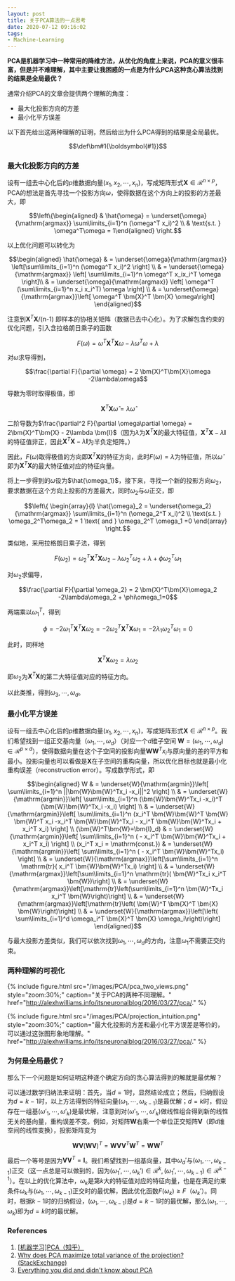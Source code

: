 ```yaml
---
layout: post
title: 关于PCA算法的一点思考
date: 2020-07-12 09:16:02
tags:
- Machine-Learning
---
```


**PCA是机器学习中一种常用的降维方法，从优化的角度上来说，PCA的意义很丰富，但是并不难理解，其中主要让我困惑的一点是为什么PCA这种贪心算法找到的结果是全局最优？**
<!-- more -->

通常介绍PCA的文章会提供两个理解的角度：
- 最大化投影方向的方差
- 最小化平方误差

以下首先给出这两种理解的证明，然后给出为什么PCA得到的结果是全局最优。

$$\def\bm#1{\boldsymbol{#1}}$$

### 最大化投影方向的方差

设有一组去中心化后的$p$维数据向量$(x_1, x_2, \cdots, x_n)$，写成矩阵形式$\bm{X} \in \mathcal{R}^{n\times p}$，PCA的想法是首先寻找一个投影方向$\omega$，使得数据在这个方向上的投影的方差最大，即

$$\left\{\begin{aligned} & \hat{\omega} = \underset{\omega}{\mathrm{argmax}} \sum\limits_{i=1}^n (\omega^T x_i)^2 \\ & \text{s.t.  } \omega^T\omega = 1\end{aligned} \right.$$

以上优化问题可以转化为

$$\begin{aligned} \hat{\omega} & = \underset{\omega}{\mathrm{argmax}} \left[\sum\limits_{i=1}^n (\omega^T x_i)^2 \right] \\ & = \underset{\omega}{\mathrm{argmax}} \left[ \sum\limits_{i=1}^n \omega^T x_ix_i^T \omega \right]\\ & = \underset{\omega}{\mathrm{argmax}} \left[ \omega^T (\sum\limits_{i=1}^n x_i x_i^T) \omega \right] \\ & = \underset{\omega}{\mathrm{argmax}}\left[ \omega^T \bm{X}^T \bm{X} \omega\right] \end{aligned}$$

注意到$\bm{X}^T\bm{X}$/(n-1) 即样本的协相关矩阵（数据已去中心化）。为了求解包含约束的优化问题，引入含拉格朗日乘子的函数

$$F(\omega) = \omega^T \bm{X}^T\bm{X}\omega - \lambda \omega^T \omega + \lambda$$

对$\omega$求导得到，

$$\frac{\partial F}{\partial \omega} = 2 \bm{X}^T\bm{X}\omega -2\lambda\omega$$

导数为零时取得极值，即

$$\bm{X}^T\bm{X} \hat{\omega} = \lambda\hat{\omega}$$

二阶导数为$\frac{\partial^2 F}{\partial \omega\partial \omega} = 2\bm{X}^T\bm{X} - 2\lambda \bm{I}$（因为$\lambda$为$\bm{X}^T\bm{X}$的最大特征值，$\bm{X}^T\bm{X}-\lambda\bm{I}$的特征值非正，因此$\bm{X}^T\bm{X}-\lambda\bm{I}$为半负定矩阵。）

因此，$F(\omega)$取得极值的方向即$\bm{X}^T\bm{X}$的特征方向，此时$F(\omega) = \lambda$为特征值，所以$\hat{\omega}$即为$\bm{X}^T\bm{X}$的最大特征值对应的特征向量。

将上一步得到的$\hat{\omega}$设为$\hat{\omega_1}$，接下来，寻找一个新的投影方向$\omega_2$，要求数据在这个方向上投影的方差最大，同时$\omega_2$与$\omega$正交，即

$$\left\{ \begin{array}{l} \hat{\omega}_2 = \underset{\omega_2}{\mathrm{argmax}} \sum\limits_{i=1}^n (\omega_2^T x_i)^2 \\ \text{s.t.  } \omega_2^T\omega_2 = 1 \text{ and } \omega_2^T \omega_1 =0 \end{array} \right.$$


类似地，采用拉格朗日乘子法，得到

$$F(\omega_2) = \omega_2^T \bm{X}^T\bm{X}\omega_2 - \lambda \omega_2^T \omega_2 + \lambda + \phi\omega_2^T \omega_1$$

对$\omega_2$求偏导，

$$\frac{\partial F}{\partial \omega_2} = 2 \bm{X}^T\bm{X}\omega_2 -2\lambda\omega_2 + \phi\omega_1=0$$

两端乘以$\omega_1^T$，得到

$$\phi = -2\omega_1^T\bm{X}^T\bm{X}\omega_2 = -2 \omega_2^T\bm{X}^T\bm{X}\omega_1=-2\lambda_1\omega_2^T\omega_1 = 0 $$

此时，同样地

$$\bm{X}^T\bm{X}\omega_2 = \lambda\omega_2$$

即$\omega_2$为$\bm{X}^T\bm{X}$的第二大特征值对应的特征方向。

以此类推，得到$\omega_3,\cdots, \omega_d$。


### 最小化平方误差

设有一组去中心化后的$p$维数据向量$(x_1, x_2, \cdots, x_n)$，写成矩阵形式$\bm{X} \in \mathcal{R}^{n\times p}$。我们希望找到一组正交基向量（$\omega_1, \cdots, \omega_d$）（对应一个$d$维子空间 $\bm{W} = (\omega_1, \cdots, \omega_d) \in \mathcal{R}^{p \times d}$），使得数据向量在这个子空间的投影向量$\bm{W}\bm{W}^Tx_i$与原向量的差的平方和最小。投影向量也可以看做是$\bm{X}$在子空间的重构向量，所以优化目标也就是最小化重构误差（reconstruction error）。写成数学形式，即

$$\begin{aligned} W & = \underset{W}{\mathrm{argmin}}\left[ \sum\limits_{i=1}^n ||\bm{W}\bm{W}^Tx_i -x_i||^2 \right] \\ & = \underset{W}{\mathrm{argmin}}\left[ \sum\limits_{i=1}^n (\bm{W}\bm{W}^Tx_i -x_i)^T (\bm{W}\bm{W}^Tx_i -x_i) \right] \\ & = \underset{W}{\mathrm{argmin}}\left[ \sum\limits_{i=1}^n (x_i^T \bm{W}\bm{W}^T \bm{W} \bm{W}^T x_i -x_i^T \bm{W}\bm{W}^Tx_i - x_i^T \bm{W}\bm{W}^Tx_i + x_i^T x_i) \right] \\ (\bm{W}^T\bm{W}=\bm{I}_d) & = \underset{W}{\mathrm{argmin}}\left[ \sum\limits_{i=1}^n ( - x_i^T \bm{W}\bm{W}^Tx_i + x_i^T x_i) \right] \\ (x_i^T x_i = \mathrm{const.}) & = \underset{W}{\mathrm{argmin}}\left[ \sum\limits_{i=1}^n ( - x_i^T \bm{W}\bm{W}^Tx_i) \right] \\ & = \underset{W}{\mathrm{argmax}}\left[\sum\limits_{i=1}^n \mathrm{tr}( x_i^T \bm{W}\bm{W}^Tx_i) \right] \\ & = \underset{W}{\mathrm{argmax}}\left[\sum\limits_{i=1}^n \mathrm{tr}( \bm{W}^Tx_i x_i^T \bm{W})\right] \\ & = \underset{W}{\mathrm{argmax}}\left[\mathrm{tr}\left(\sum\limits_{i=1}^n \bm{W}^Tx_i x_i^T \bm{W}\right)\right] \\ & = \underset{W}{\mathrm{argmax}}\left[\mathrm{tr}\left( \bm{W}^T \bm{X}^T \bm{X} \bm{W}\right)\right] \\ & = \underset{W}{\mathrm{argmax}}\left[\left( \sum\limits_{i=1}^d \omega_i^T \bm{X}^T \bm{X} \omega_i\right)\right] \end{aligned}$$

与最大投影方差类似，我们可以依次找到$\omega_1,\cdots,\omega_d$的方向，注意$\omega_1$不需要正交约束。

### 两种理解的可视化
<!-- 最大化投影的方差和最小化平方误差是等价的，可以通过这张图形象地理解。来自 [http://alexhwilliams.info/itsneuronalblog/2016/03/27/pca/.](http://alexhwilliams.info/itsneuronalblog/2016/03/27/pca/) -->

{%
    include figure.html
    src="/images/PCA/pca_two_views.png"
    style="zoom:30%;"
    caption="关于PCA的两种不同理解。"
    href="http://alexhwilliams.info/itsneuronalblog/2016/03/27/pca/."
%}


{%
    include figure.html
    src="/images/PCA/projection_intuition.png"
    style="zoom:30%;"
    caption="最大化投影的方差和最小化平方误差是等价的，可以通过这张图形象地理解。"
    href="http://alexhwilliams.info/itsneuronalblog/2016/03/27/pca/."
%}

### 为何是全局最优？
那么下一个问题是如何证明这种逐个确定方向的贪心算法得到的解就是最优解？


可以通过数学归纳法来证明：首先，当$d=1$时，显然结论成立；然后，归纳假设为$d=k-1$时，以上方法得到的特征向量$(\omega_1, \cdots, \omega_{k-1})$是最优解；$d=k$时，假设存在一组基$(\omega'_1, \cdots, \omega'_k)$是最优解，注意到对$(\omega'_1, \cdots,\omega'_k)$做线性组合得到新的线性无关的基向量，重构误差不变。例如，对矩阵$\bm{W}$右乘一个单位正交矩阵$\bm{V}$（即$d$维空间的线性变换），投影矩阵变为

$$\bm{W}\bm{V}(\bm{W} \bm{V})^T = \bm{W}\bm{V}\bm{V}^T\bm{W}^T = \bm{W}\bm{W}^T$$

最后一个等号是因为$\bm{V}\bm{V}^T = \bm{I}$。我们希望找到一组基向量，其中$\omega_d'$与$(\omega_1,\cdots,\omega_{k-1})$正交（这一点总是可以做到的，因为$(\omega_1', \cdots,\omega_k') \in \mathcal{R}^k, (\omega_1', \cdots,\omega_{k-1}) \in \mathcal{R}^{k-1}$）。在以上的优化算法中，$\omega_k$是第$k$大的特征值对应的特征向量，也是在满足约束条件$\omega_k$与$(\omega_1,\cdots,\omega_{k-1})$正交时的最优解，因此优化函数$F(\omega_k) \geq F（\omega_k'）$。同时，根据$k-1$时的归纳假设，$(\omega_1,\cdots,\omega_{k-1})$是$d=k-1$时的最优解，那么$(\omega_1,\cdots,\omega_k)$即为$d=k$时的最优解。



### References
1. [[机器学习]PCA（知乎）](https://zhuanlan.zhihu.com/p/59889028)
2. [Why does PCA maximize total variance of the projection?(StackExchange)](https://stats.stackexchange.com/questions/102658/why-does-pca-maximize-total-variance-of-the-projection)
3. [Everything you did and didn't know about PCA](http://alexhwilliams.info/itsneuronalblog/2016/03/27/pca/)